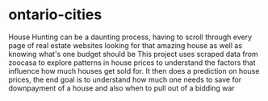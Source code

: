 # ontario-cities
House Hunting can be a daunting process, having to scroll through every page of real estate websites looking for that amazing house as well as knowing what's one budget should be 
This project uses scraped data from zoocasa to explore patterns in house prices to understand the factors that influence how much houses get sold for. 
It then does a prediction on house prices, the end goal is to understand how much one needs to save for downpayment of a house and also when to pull out of a bidding war

